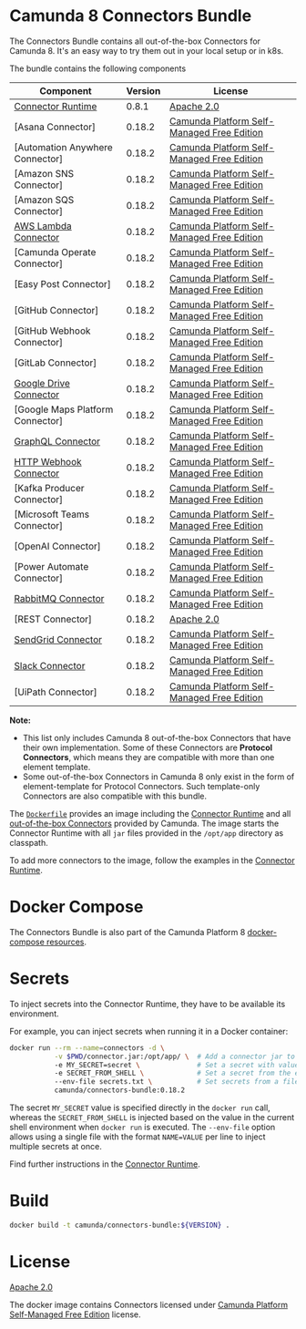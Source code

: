 # Camunda 8 Connectors Bundle

The Connectors Bundle contains all out-of-the-box Connectors for Camunda 8. It's an easy way to try them out in your local setup or in k8s.

The bundle contains the following components

| Component                        | Version | License                                      | 
|----------------------------------|---------|----------------------------------------------|
| [Connector Runtime]              | 0.8.1   | [Apache 2.0]                                 |
| [Asana Connector]                | 0.18.2  | [Camunda Platform Self-Managed Free Edition] |
| [Automation Anywhere Connector]  | 0.18.2  | [Camunda Platform Self-Managed Free Edition] |
| [Amazon SNS Connector]           | 0.18.2  | [Camunda Platform Self-Managed Free Edition] |
| [Amazon SQS Connector]           | 0.18.2  | [Camunda Platform Self-Managed Free Edition] |
| [AWS Lambda Connector]           | 0.18.2  | [Camunda Platform Self-Managed Free Edition] |
| [Camunda Operate Connector]      | 0.18.2  | [Camunda Platform Self-Managed Free Edition] |
| [Easy Post Connector]            | 0.18.2  | [Camunda Platform Self-Managed Free Edition] |
| [GitHub Connector]               | 0.18.2  | [Camunda Platform Self-Managed Free Edition] |
| [GitHub Webhook Connector]       | 0.18.2  | [Camunda Platform Self-Managed Free Edition] |
| [GitLab Connector]               | 0.18.2  | [Camunda Platform Self-Managed Free Edition] |
| [Google Drive Connector]         | 0.18.2  | [Camunda Platform Self-Managed Free Edition] |
| [Google Maps Platform Connector] | 0.18.2  | [Camunda Platform Self-Managed Free Edition] |
| [GraphQL Connector]              | 0.18.2  | [Camunda Platform Self-Managed Free Edition] |
| [HTTP Webhook Connector]         | 0.18.2  | [Camunda Platform Self-Managed Free Edition] |
| [Kafka Producer Connector]       | 0.18.2  | [Camunda Platform Self-Managed Free Edition] |
| [Microsoft Teams Connector]      | 0.18.2  | [Camunda Platform Self-Managed Free Edition] |
| [OpenAI Connector]               | 0.18.2  | [Camunda Platform Self-Managed Free Edition] |
| [Power Automate Connector]       | 0.18.2  | [Camunda Platform Self-Managed Free Edition] |
| [RabbitMQ Connector]             | 0.18.2  | [Camunda Platform Self-Managed Free Edition] |
| [REST Connector]                 | 0.18.2  | [Apache 2.0]                                 |
| [SendGrid Connector]             | 0.18.2  | [Camunda Platform Self-Managed Free Edition] |
| [Slack Connector]                | 0.18.2  | [Camunda Platform Self-Managed Free Edition] |
| [UiPath Connector]               | 0.18.2  | [Camunda Platform Self-Managed Free Edition] |

**Note:** 
- This list only includes Camunda 8 out-of-the-box Connectors that have their own implementation.
Some of these Connectors are **Protocol Connectors**, which means they are compatible with more than one element template.
- Some out-of-the-box Connectors in Camunda 8 only exist in the form of element-template for Protocol Connectors.
Such template-only Connectors are also compatible with this bundle.


The [`Dockerfile`](./mvn/default-bundle/Dockerfile) provides an image including the [Connector Runtime]
and all [out-of-the-box Connectors](https://docs.camunda.io/docs/components/connectors/out-of-the-box-connectors/available-connectors-overview/)
provided by Camunda. The image starts the Connector Runtime with all `jar`
files provided in the `/opt/app` directory as classpath.

To add more connectors to the image, follow the examples in the [Connector Runtime].

# Docker Compose

The Connectors Bundle is also part of the Camunda Platform 8 [docker-compose resources](https://github.com/camunda/camunda-platform).

# Secrets

To inject secrets into the Connector Runtime, they have to be available its environment.

For example, you can inject secrets when running it in a Docker container:

```bash
docker run --rm --name=connectors -d \
           -v $PWD/connector.jar:/opt/app/ \  # Add a connector jar to the classpath
           -e MY_SECRET=secret \              # Set a secret with value
           -e SECRET_FROM_SHELL \             # Set a secret from the environment
           --env-file secrets.txt \           # Set secrets from a file
           camunda/connectors-bundle:0.18.2
```

The secret `MY_SECRET` value is specified directly in the `docker run` call,
whereas the `SECRET_FROM_SHELL` is injected based on the value in the
current shell environment when `docker run` is executed. The `--env-file`
option allows using a single file with the format `NAME=VALUE` per line
to inject multiple secrets at once.

Find further instructions in the [Connector Runtime].

# Build

```bash
docker build -t camunda/connectors-bundle:${VERSION} .
```

# License

[Apache 2.0]

The docker image contains Connectors licensed under [Camunda Platform Self-Managed Free Edition] license.

[apache 2.0]: https://www.apache.org/licenses/LICENSE-2.0
[aws lambda connector]: ../connectors/aws-lambda
[camunda platform self-managed free edition]: https://camunda.com/legal/terms/cloud-terms-and-conditions/camunda-cloud-self-managed-free-edition-terms/
[google drive connector]: ../connectors/google-drive
[http json connector (rest)]: ../connectors/http-json
[graphql connector]: ../connectors/graphql
[rabbitmq connector]: ../connectors/rabbitmq
[kafka connector]: ../connectors/kafka
[connector runtime]: https://github.com/camunda/connector-runtime-docker
[sendgrid connector]: ../connectors/sendgrid
[slack connector]: ../connectors/slack
[ms teams connector]: ../connectors/microsoft-teams
[sns connector]: ../connectors/sns
[sqs connector]: ../connectors/sqs
[http webhook connector]: ../connectors/http-json
